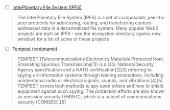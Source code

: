 - [ ] [InterPlanetary File System (IPFS)](https://docs.ipfs.tech/concepts/ipfs-solves/#local-first-software)
> The InterPlanetary File System (IPFS) is a set of composable, peer-to-peer protocols for addressing, routing, and transferring content-addressed data in a decentralized file system. Many popular Web3 projects are built on IPFS - see the ecosystem directory (opens new window) for a list of some of these projects


- [ ] [Tempest (codename)](https://en.m.wikipedia.org/wiki/Tempest_(codename))
> TEMPEST (Telecommunications Electronics Materials Protected from Emanating Spurious Transmissions[1]) is a U.S. National Security Agency specification and a NATO certification[2][3] referring to spying on information systems through leaking emanations, including unintentional radio or electrical signals, sounds, and vibrations.[4][5] TEMPEST covers both methods to spy upon others and how to shield equipment against such spying. The protection efforts are also known as emission security (EMSEC), which is a subset of communications security (COMSEC).[6]